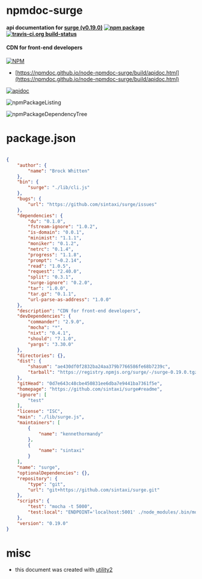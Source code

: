 # npmdoc-surge

#### api documentation for  [surge (v0.19.0)](https://github.com/sintaxi/surge#readme)  [![npm package](https://img.shields.io/npm/v/npmdoc-surge.svg?style=flat-square)](https://www.npmjs.org/package/npmdoc-surge) [![travis-ci.org build-status](https://api.travis-ci.org/npmdoc/node-npmdoc-surge.svg)](https://travis-ci.org/npmdoc/node-npmdoc-surge)

#### CDN for front-end developers

[![NPM](https://nodei.co/npm/surge.png?downloads=true&downloadRank=true&stars=true)](https://www.npmjs.com/package/surge)

- [https://npmdoc.github.io/node-npmdoc-surge/build/apidoc.html](https://npmdoc.github.io/node-npmdoc-surge/build/apidoc.html)

[![apidoc](https://npmdoc.github.io/node-npmdoc-surge/build/screenCapture.buildCi.browser.%252Ftmp%252Fbuild%252Fapidoc.html.png)](https://npmdoc.github.io/node-npmdoc-surge/build/apidoc.html)

![npmPackageListing](https://npmdoc.github.io/node-npmdoc-surge/build/screenCapture.npmPackageListing.svg)

![npmPackageDependencyTree](https://npmdoc.github.io/node-npmdoc-surge/build/screenCapture.npmPackageDependencyTree.svg)



# package.json

```json

{
    "author": {
        "name": "Brock Whitten"
    },
    "bin": {
        "surge": "./lib/cli.js"
    },
    "bugs": {
        "url": "https://github.com/sintaxi/surge/issues"
    },
    "dependencies": {
        "du": "0.1.0",
        "fstream-ignore": "1.0.2",
        "is-domain": "0.0.1",
        "minimist": "1.1.1",
        "moniker": "0.1.2",
        "netrc": "0.1.4",
        "progress": "1.1.8",
        "prompt": "~0.2.14",
        "read": "1.0.5",
        "request": "2.40.0",
        "split": "0.3.1",
        "surge-ignore": "0.2.0",
        "tar": "1.0.0",
        "tar.gz": "0.1.1",
        "url-parse-as-address": "1.0.0"
    },
    "description": "CDN for front-end developers",
    "devDependencies": {
        "commander": "2.9.0",
        "mocha": "*",
        "nixt": "0.4.1",
        "should": "7.1.0",
        "yargs": "3.30.0"
    },
    "directories": {},
    "dist": {
        "shasum": "ae430df0f2832ba24aa379b7766586fe68b7239c",
        "tarball": "https://registry.npmjs.org/surge/-/surge-0.19.0.tgz"
    },
    "gitHead": "0d7e643c48cbe450831ee6dba7e9441ba7361f5e",
    "homepage": "https://github.com/sintaxi/surge#readme",
    "ignore": [
        "test"
    ],
    "license": "ISC",
    "main": "./lib/surge.js",
    "maintainers": [
        {
            "name": "kennethormandy"
        },
        {
            "name": "sintaxi"
        }
    ],
    "name": "surge",
    "optionalDependencies": {},
    "repository": {
        "type": "git",
        "url": "git+https://github.com/sintaxi/surge.git"
    },
    "scripts": {
        "test": "mocha -t 5000",
        "test:local": "ENDPOINT='localhost:5001' ./node_modules/.bin/mocha"
    },
    "version": "0.19.0"
}
```



# misc
- this document was created with [utility2](https://github.com/kaizhu256/node-utility2)
